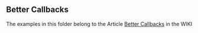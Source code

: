 ## Better Callbacks

The examples in this folder belong to the Article [Better Callbacks](https://github.com/TeensyUser/doc/wiki/Better-Callbacks) in the WIKI